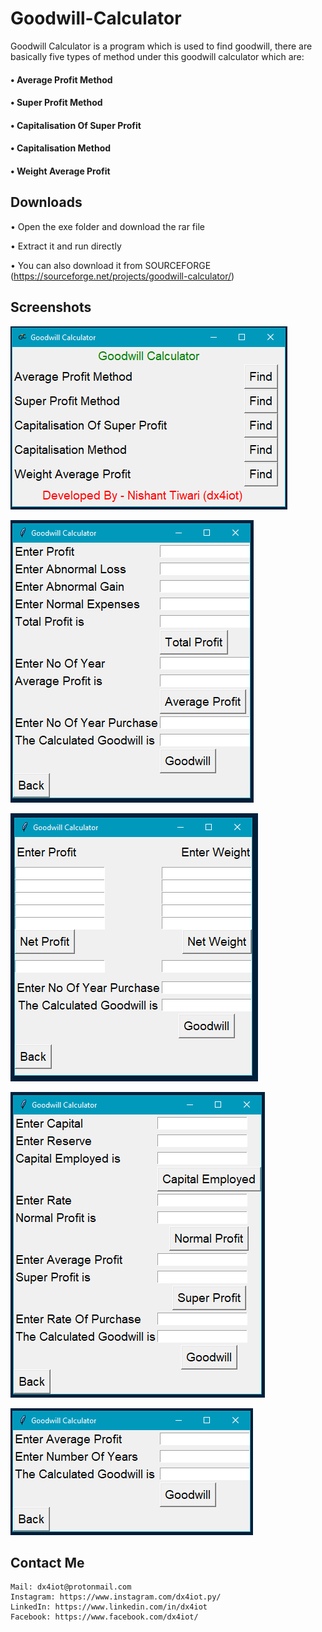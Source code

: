 # Goodwill-Calculator

Goodwill Calculator is a program which is used to find goodwill, there are basically five types of method under this goodwill calculator which are: 

#### • Average Profit Method
#### • Super Profit Method
#### • Capitalisation Of Super Profit
#### • Capitalisation Method
#### • Weight Average Profit

## Downloads

• Open the exe folder and download the rar file 

• Extract it and run directly

• You can also download it from SOURCEFORGE (https://sourceforge.net/projects/goodwill-calculator/)

## Screenshots
![](screenshots/gwill-image-1.PNG)

![](screenshots/gwill-image-2.PNG)

![](screenshots/gwill-image-3.PNG)

![](screenshots/gwill-image-4.PNG)

![](screenshots/gwill-image-5.PNG)

## Contact Me
```
Mail: dx4iot@protonmail.com
Instagram: https://www.instagram.com/dx4iot.py/
LinkedIn: https://www.linkedin.com/in/dx4iot
Facebook: https://www.facebook.com/dx4iot/
```
